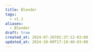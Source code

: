 ```yaml
---
title: Blender
tags:
  - v1.1
aliases:
  - Blender
draft: true
created_at: 2024-07-26T01:37:12-03:00
updated_at: 2024-10-09T17:19:40-03:00
---
```

